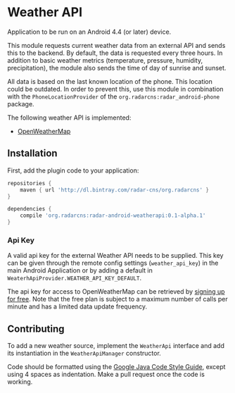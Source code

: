 # Weather API

Application to be run on an Android 4.4 (or later) device.

This module requests current weather data from an external API and sends this to the backend. By default, the data is requested every three hours. In addition to basic weather metrics (temperature, pressure, humidity, precipitation), the module also sends the time of day of sunrise and sunset.

All data is based on the last known location of the phone. This location could be outdated. In order to prevent this, use this module in combination with the `PhoneLocationProvider` of the `org.radarcns:radar_android-phone` package.

The following weather API is implemented:
 - [OpenWeatherMap](https://openweathermap.org/current)

## Installation

First, add the plugin code to your application:

```gradle
repositories {
    maven { url 'http://dl.bintray.com/radar-cns/org.radarcns' }
}

dependencies {
    compile 'org.radarcns:radar-android-weatherapi:0.1-alpha.1'
}
```

### Api Key

A valid api key for the external Weather API needs to be supplied.
This key can be given through the remote config settings (`weather_api_key`) in the main Android Application or by adding a default in `WeaterhApiProvider.WEATHER_API_KEY_DEFAULT`.

The api key for access to OpenWeatherMap can be retrieved by [signing up for free](http://openweathermap.org/price#weather). Note that the free plan is subject to a maximum number of calls per minute and has a limited data update frequency.

## Contributing

To add a new weather source, implement the `WeatherApi` interface and add its instantiation in the `WeatherApiManager` constructor.

Code should be formatted using the [Google Java Code Style Guide](https://google.github.io/styleguide/javaguide.html), except using 4 spaces as indentation. Make a pull request once the code is working.
